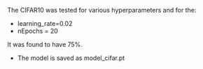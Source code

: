 The CIFAR10 was tested for various hyperparameters and for the:
- learning_rate=0.02
- nEpochs = 20

It was found to have 75%.

- The model is saved as model_cifar.pt
